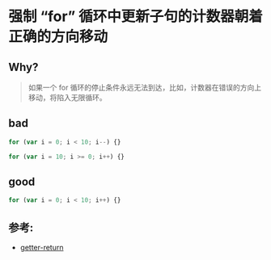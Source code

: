# 强制 “for” 循环中更新子句的计数器朝着正确的方向移动

## Why?

> 如果一个 for 循环的停止条件永远无法到达，比如，计数器在错误的方向上移动，将陷入无限循环。

## bad

```js
for (var i = 0; i < 10; i--) {}

for (var i = 10; i >= 0; i++) {}
```

## good

```js
for (var i = 0; i < 10; i++) {}
```

## 参考:

- [getter-return](https://eslint.org/docs/rules/getter-return)
